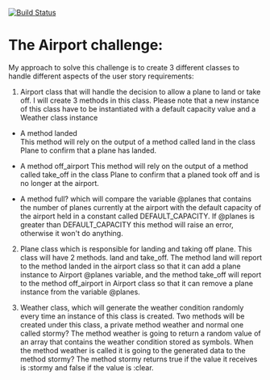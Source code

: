 [![Build
Status](https://travis-ci.org/travis-ci/travis-web.svg?branch=master)](https://travis-ci.org/travis-ci/travis-web)

# The Airport challenge:

My approach to solve this challenge is to create 3 different classes to
handle different aspects of the user story requirements:

1. Airport class that will handle the decision to allow a plane to land or take off. I will create 3 methods in this class. Please note that a new instance of this class have to be instantiated with a default capacity value and a Weather class instance  

- A method landed  
This method will rely on the output of a method called land in the class Plane to confirm that a plane has landed.

- A method off_airport
This method will rely on the output of a method called take_off in the class Plane to confirm that a planed took off and is no longer at the airport.

- A method full? which will compare the variable @planes that contains the number of planes currently at the airport with the default capacity of the airport held in a constant called DEFAULT_CAPACITY. If @planes is greater than DEFAULT_CAPACITY this method will raise an error, otherwise it won't do anything.


2. Plane class which is responsible for landing and taking off plane. This class will have 2 methods. land and take_off. The method land will report to the method landed in the airport class so that it can add a plane instance to Airport @planes variable, and the method take_off will report to the method off_airport in Airport class so that it can remove a plane instance from the variable @planes.

3. Weather class, which will generate the weather condition randomly every time an instance of this class is  created. Two methods will be created under this class, a private method weather and normal one called stormy? The method weather is going to return a random value of an array that contains the weather condition stored as symbols. When the method weather is called it is going to the generated data to the method stormy? The method stormy returns true if the value it receives is :stormy and false if the value is :clear.
